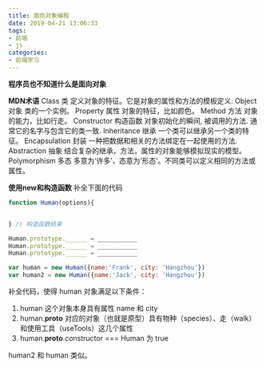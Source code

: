 ```yaml
---
title: 面向对象编程
date: 2019-04-21 13:06:33
tags:
- 前端
- js
categories: 
- 前端学习
---
```

**程序员也不知道什么是面向对象**
<!--more-->
**MDN术语**
Class 类
定义对象的特征。它是对象的属性和方法的模板定义.
Object 对象
类的一个实例。
Property 属性
对象的特征，比如颜色。
Method 方法
对象的能力，比如行走。
Constructor 构造函数
对象初始化的瞬间, 被调用的方法. 通常它的名字与包含它的类一致.
Inheritance 继承
一个类可以继承另一个类的特征。
Encapsulation 封装
一种把数据和相关的方法绑定在一起使用的方法.
Abstraction 抽象
结合复杂的继承，方法，属性的对象能够模拟现实的模型。
Polymorphism 多态
多意为‘许多’，态意为‘形态’。不同类可以定义相同的方法或属性。

**使用new和构造函数**
补全下面的代码
```js
function Human(options){


} // 构造函数结束

Human.prototype.______ = ___________ 
Human.prototype.______ = ___________ 
Human.prototype.______ = ___________ 

var human = new Human({name:'Frank', city: 'Hangzhou'})
var human2 = new Human({name:'Jack', city: 'Hangzhou'})
```
补全代码，使得 human 对象满足以下条件：

1. human 这个对象本身具有属性 name 和 city
2. human.__proto__ 对应的对象（也就是原型）具有物种（species）、走（walk）和使用工具（useTools）这几个属性
3. human.__proto__.constructor === Human 为 true

human2 和 human 类似。

